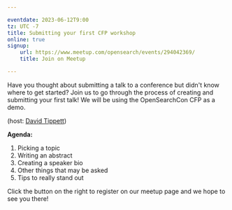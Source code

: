 ```yaml
---

eventdate: 2023-06-12T9:00
tz: UTC -7
title: Submitting your first CFP workshop
online: true
signup:
    url: https://www.meetup.com/opensearch/events/294042369/
    title: Join on Meetup

---
```


Have you thought about submitting a talk to a conference but didn't know where to get started? Join us to go through the process of creating and submitting your first talk! We will be using the OpenSearchCon CFP as a demo. 

(host: [David Tippett](https://github.com/dtaivpp))

**Agenda:**

1. Picking a topic
2. Writing an abstract
3. Creating a speaker bio
4. Other things that may be asked
5. Tips to really stand out

Click the button on the right to register on our meetup page and we hope to see you there!